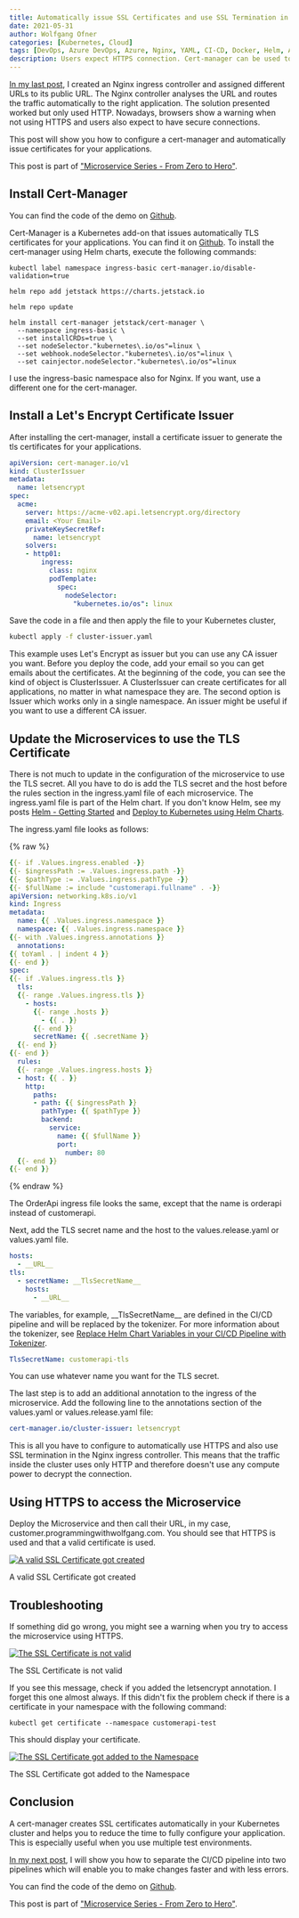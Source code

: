 ```yaml
---
title: Automatically issue SSL Certificates and use SSL Termination in Kubernetes 
date: 2021-05-31
author: Wolfgang Ofner
categories: [Kubernetes, Cloud]
tags: [DevOps, Azure DevOps, Azure, Nginx, YAML, CI-CD, Docker, Helm, AKS, Kubernetes, TLS, SSL]
description: Users expect HTTPS connection. Cert-manager can be used to automatically issue SSL certificates to your applications running in Kubernetes.
---
```


[In my last post](/configure-custom-urls-to-access-microservices-running-in-kubernetes), I created an Nginx ingress controller and assigned different URLs to its public URL. The Nginx controller analyses the URL and routes the traffic automatically to the right application. The solution presented worked but only used HTTP. Nowadays, browsers show a warning when not using HTTPS and users also expect to have secure connections.

This post will show you how to configure a cert-manager and automatically issue certificates for your applications.

This post is part of ["Microservice Series - From Zero to Hero"](/microservice-series-from-zero-to-hero).

## Install Cert-Manager

You can find the code of the demo on <a href="https://github.com/WolfgangOfner/MicroserviceDemo" target="_blank" rel="noopener noreferrer">Github</a>.

Cert-Manager is a Kubernetes add-on that issues automatically TLS certificates for your applications. You can find it on <a href="https://github.com/jetstack/cert-manager" target="_blank" rel="noopener noreferrer">Github</a>. To install the cert-manager using Helm charts, execute the following commands:

```shell
kubectl label namespace ingress-basic cert-manager.io/disable-validation=true

helm repo add jetstack https://charts.jetstack.io

helm repo update

helm install cert-manager jetstack/cert-manager \
  --namespace ingress-basic \
  --set installCRDs=true \
  --set nodeSelector."kubernetes\.io/os"=linux \
  --set webhook.nodeSelector."kubernetes\.io/os"=linux \
  --set cainjector.nodeSelector."kubernetes\.io/os"=linux
```

I use the ingress-basic namespace also for Nginx. If you want, use a different one for the cert-manager.

## Install a Let's Encrypt Certificate Issuer

After installing the cert-manager, install a certificate issuer to generate the tls certificates for your applications.

```yaml
apiVersion: cert-manager.io/v1
kind: ClusterIssuer
metadata:
  name: letsencrypt
spec:
  acme:
    server: https://acme-v02.api.letsencrypt.org/directory
    email: <Your Email>
    privateKeySecretRef:
      name: letsencrypt
    solvers:
    - http01:
        ingress:
          class: nginx
          podTemplate:
            spec:
              nodeSelector:
                "kubernetes.io/os": linux
```

Save the code in a file and then apply the file to your Kubernetes cluster, 

```bash
kubectl apply -f cluster-issuer.yaml
```

This example uses Let's Encrypt as issuer but you can use any CA issuer you want. Before you deploy the code, add your email so you can get emails about the certificates. At the beginning of the code, you can see the kind of object is ClusterIssuer. A ClusterIssuer can create certificates for all applications, no matter in what namespace they are. The second option is Issuer which works only in a single namespace. An issuer might be useful if you want to use a different CA issuer.

## Update the Microservices to use the TLS Certificate

There is not much to update in the configuration of the microservice to use the TLS secret. All you have to do is add the TLS secret and the host before the rules section in the ingress.yaml file of each microservice. The ingress.yaml file is part of the Helm chart. If you don't know Helm, see my posts [Helm - Getting Started](/helm-getting-started) and [Deploy to Kubernetes using Helm Charts](/deploy-kubernetes-using-helm).

The ingress.yaml file looks as follows:

{% raw %}
```yaml
{{- if .Values.ingress.enabled -}}
{{- $ingressPath := .Values.ingress.path -}}
{{- $pathType := .Values.ingress.pathType -}}
{{- $fullName := include "customerapi.fullname" . -}}
apiVersion: networking.k8s.io/v1
kind: Ingress
metadata:
  name: {{ .Values.ingress.namespace }}
  namespace: {{ .Values.ingress.namespace }}
{{- with .Values.ingress.annotations }}
  annotations:
{{ toYaml . | indent 4 }}
{{- end }}
spec:
{{- if .Values.ingress.tls }}
  tls:
  {{- range .Values.ingress.tls }}
    - hosts:
      {{- range .hosts }}
        - {{ . }}
      {{- end }}
      secretName: {{ .secretName }}
  {{- end }}
{{- end }}
  rules: 
  {{- range .Values.ingress.hosts }}
  - host: {{ . }}
    http:
      paths:
      - path: {{ $ingressPath }}
        pathType: {{ $pathType }}
        backend:
          service:
            name: {{ $fullName }}
            port: 
              number: 80
  {{- end }}
{{- end }}
```
{% endraw %}

The OrderApi ingress file looks the same, except that the name is orderapi instead of customerapi.

Next, add the TLS secret name and the host to the values.release.yaml or values.yaml file.

```yaml
hosts:
  - __URL__
tls:
  - secretName: __TlsSecretName__
    hosts:
      - __URL__
```
The variables, for example, \_\_TlsSecretName\_\_ are defined in the CI/CD pipeline and will be replaced by the tokenizer. For more information about the tokenizer, see [Replace Helm Chart Variables in your CI/CD Pipeline with Tokenizer](/replace-helm-variables-tokenizer).

```yaml
TlsSecretName: customerapi-tls
```

You can use whatever name you want for the TLS secret.

The last step is to add an additional annotation to the ingress of the microservice. Add the following line to the annotations section of the values.yaml or values.release.yaml file:

```yaml
cert-manager.io/cluster-issuer: letsencrypt
```
This is all you have to configure to automatically use HTTPS and also use SSL termination in the Nginx ingress controller. This means that the traffic inside the cluster uses only HTTP and therefore doesn't use any compute power to decrypt the connection.

## Using HTTPS to access the Microservice

Deploy the Microservice and then call their URL, in my case, customer.programmingwithwolfgang.com. You should see that HTTPS is used and that a valid certificate is used.

<div class="col-12 col-sm-10 aligncenter">
  <a href="/assets/img/posts/2021/05/A-valid-SSL-Certificate-got-created.jpg"><img loading="lazy" src="/assets/img/posts/2021/05/A-valid-SSL-Certificate-got-created.jpg" alt="A valid SSL Certificate got created" /></a>
  
  <p>
   A valid SSL Certificate got created
  </p>
</div>

## Troubleshooting

If something did go wrong, you might see a warning when you try to access the microservice using HTTPS.

<div class="col-12 col-sm-10 aligncenter">
  <a href="/assets/img/posts/2021/05/The-SSL-Certificate-is-not-valid.jpg"><img loading="lazy" src="/assets/img/posts/2021/05/The-SSL-Certificate-is-not-valid.jpg" alt="The SSL Certificate is not valid" /></a>
  
  <p>
   The SSL Certificate is not valid
  </p>
</div>

If you see this message, check if you added the letsencrypt annotation. I forget this one almost always. If this didn't fix the problem check if there is a certificate in your namespace with the following command:

```shell
kubectl get certificate --namespace customerapi-test
```

This should display your certificate.

<div class="col-12 col-sm-10 aligncenter">
  <a href="/assets/img/posts/2021/05/The-SSL-Certificate-got-added-to-the-Namespace.jpg"><img loading="lazy" src="/assets/img/posts/2021/05/The-SSL-Certificate-got-added-to-the-Namespace.jpg" alt="The SSL Certificate got added to the Namespace" /></a>
  
  <p>
   The SSL Certificate got added to the Namespace
  </p>
</div>

## Conclusion

A cert-manager creates SSL certificates automatically in your Kubernetes cluster and helps you to reduce the time to fully configure your application. This is especially useful when you use multiple test environments.

[In my next post](/split-up-the-ci-cd-pipeline-into-two-pipelines), I will show you how to separate the CI/CD pipeline into two pipelines which will enable you to make changes faster and with less errors.

You can find the code of the demo on <a href="https://github.com/WolfgangOfner/MicroserviceDemo" target="_blank" rel="noopener noreferrer">Github</a>.

This post is part of ["Microservice Series - From Zero to Hero"](/microservice-series-from-zero-to-hero).